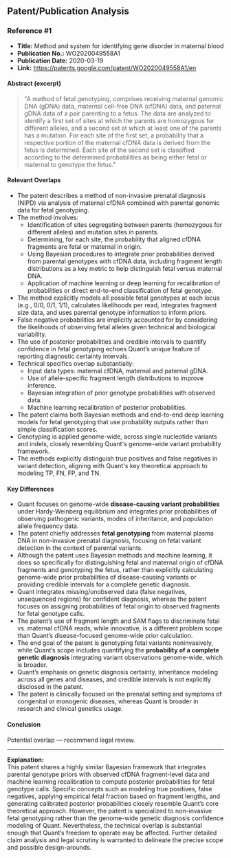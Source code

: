 ## Patent/Publication Analysis

### Reference #1

- **Title:** Method and system for identifying gene disorder in maternal blood
- **Publication No.:** WO2020049558A1
- **Publication Date:** 2020-03-19
- **Link:** https://patents.google.com/patent/WO2020049558A1/en

#### Abstract (excerpt)

> "A method of fetal genotyping, comprises receiving maternal genomic DNA (gDNA) data, maternal cell-free DNA (cfDNA) data, and paternal gDNA data of a pair parenting to a fetus. The data are analyzed to identify a first set of sites at which the parents are homozygous for different alleles, and a second set at which at least one of the parents has a mutation. For each site of the first set, a probability that a respective portion of the maternal cfDNA data is derived from the fetus is determined. Each site of the second set is classified according to the determined probabilities as being either fetal or maternal to genotype the fetus."

#### Relevant Overlaps

- The patent describes a method of non-invasive prenatal diagnosis (NIPD) via analysis of maternal cfDNA combined with parental genomic data for fetal genotyping.
- The method involves:
  - Identification of sites segregating between parents (homozygous for different alleles) and mutation sites in parents.
  - Determining, for each site, the probability that aligned cfDNA fragments are fetal or maternal in origin.
  - Using Bayesian procedures to integrate prior probabilities derived from parental genotypes with cfDNA data, including fragment length distributions as a key metric to help distinguish fetal versus maternal DNA.
  - Application of machine learning or deep learning for recalibration of probabilities or direct end-to-end classification of fetal genotype.
- The method explicitly models all possible fetal genotypes at each locus (e.g., 0/0, 0/1, 1/1), calculates likelihoods per read, integrates fragment size data, and uses parental genotype information to inform priors.
- False negative probabilities are implicitly accounted for by considering the likelihoods of observing fetal alleles given technical and biological variability.
- The use of posterior probabilities and credible intervals to quantify confidence in fetal genotyping echoes Quant’s unique feature of reporting diagnostic certainty intervals.
- Technical specifics overlap substantially:
  - Input data types: maternal cfDNA, maternal and paternal gDNA.
  - Use of allele-specific fragment length distributions to improve inference.
  - Bayesian integration of prior genotype probabilities with observed data.
  - Machine learning recalibration of posterior probabilities.
- The patent claims both Bayesian methods and end-to-end deep learning models for fetal genotyping that use probability outputs rather than simple classification scores.
- Genotyping is applied genome-wide, across single nucleotide variants and indels, closely resembling Quant's genome-wide variant probability framework.
- The methods explicitly distinguish true positives and false negatives in variant detection, aligning with Quant's key theoretical approach to modeling TP, FN, FP, and TN.

#### Key Differences

- Quant focuses on genome-wide **disease-causing variant probabilities** under Hardy-Weinberg equilibrium and integrates prior probabilities of observing pathogenic variants, modes of inheritance, and population allele frequency data.
- The patent chiefly addresses **fetal genotyping** from maternal plasma DNA in non-invasive prenatal diagnosis, focusing on fetal variant detection in the context of parental variants.
- Although the patent uses Bayesian methods and machine learning, it does so specifically for distinguishing fetal and maternal origin of cfDNA fragments and genotyping the fetus, rather than explicitly calculating genome-wide prior probabilities of disease-causing variants or providing credible intervals for a complete genetic diagnosis.
- Quant integrates missing/unobserved data (false negatives, unsequenced regions) for confident diagnosis, whereas the patent focuses on assigning probabilities of fetal origin to observed fragments for fetal genotype calls.
- The patent’s use of fragment length and SAM flags to discriminate fetal vs. maternal cfDNA reads, while innovative, is a different problem scope than Quant’s disease-focused genome-wide prior calculation.
- The end goal of the patent is genotyping fetal variants noninvasively, while Quant’s scope includes quantifying the **probability of a complete genetic diagnosis** integrating variant observations genome-wide, which is broader.
- Quant’s emphasis on genetic diagnosis certainty, inheritance modeling across all genes and diseases, and credible intervals is not explicitly disclosed in the patent.
- The patent is clinically focused on the prenatal setting and symptoms of congenital or monogenic diseases, whereas Quant is broader in research and clinical genetics usage.

#### Conclusion

Potential overlap — recommend legal review.

---

**Explanation:**  
This patent shares a highly similar Bayesian framework that integrates parental genotype priors with observed cfDNA fragment-level data and machine learning recalibration to compute posterior probabilities for fetal genotype calls. Specific concepts such as modeling true positives, false negatives, applying empirical fetal fraction based on fragment lengths, and generating calibrated posterior probabilities closely resemble Quant’s core theoretical approach. However, the patent is specialized to non-invasive fetal genotyping rather than the genome-wide genetic diagnosis confidence modeling of Quant. Nevertheless, the technical overlap is substantial enough that Quant’s freedom to operate may be affected. Further detailed claim analysis and legal scrutiny is warranted to delineate the precise scope and possible design-arounds.
